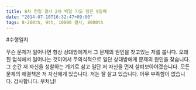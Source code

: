 ```yaml
---
title: 8차 천일 결사 2차 백일 기도 정진 9일째
date: "2014-07-10T16:32:47+09:00"
tags: 8-200th, 9th, 10000 결사, 8000th
---
```


#수행일지

무슨 문제가 일어나면 항상 상대방에게서 그 문제의 원인을 찾고있는 저를 봅니다. 오래된 업식에서 일어나는 것이어서 무의식적으로 일단 상대방에게 문제의 원인을 찾습니다. 그 순간 저 자신을 성찰하는 계기로 삼고 일단 저 자신을 먼저 살펴보아야겠습니다. 모든 문제의 해결책은 저 자신에게 있습니다. 저는 잘 살고 있습니다. 아무 부족함이 없습니다. 감사합니다. 부처님!
